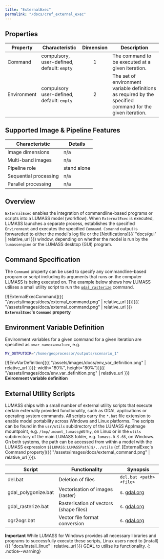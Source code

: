 ```yaml
---
title: "ExternalExec"
permalink: "/docs/cref_external_exec"
--- 
```


## Properties

 Property | Characteristic | Dimension | Description 
----------|----------------|:-----------:|-------------
Command | compulsory,<br>user-defined, default: `empty` | 1 | The command to be executed at a given iteration. 
Environment | compulsory<br>user-defined, default: `empty` | 2 | The set of environment variable definitions as required by the specified command for the given iteration.  

## Supported Image & Pipeline Features

Characteristic | Details
---------------|---------------
Image dimensions | n/a
Multi-band images | n/a
Pipeline role | stand alone
Sequential processing | n/a
Parallel processing | n/a

## Overview

`ExternalExec` enables the integration of commandline-based programs or scripts into a LUMASS model (workflow). When `ExternalExec` is executed, LUMASS launches a separate process, establishes the specified `Environment` and executes the specified `Command`. `Comannd` output is forwareded to either the model's log file or the [Notifications]({{ "docs/gui" | relative_url }}) window, depending on whether the model is run by the `lumassengine` or the LUMASS desktop (GUI) program.  

## Command Specification

The `Command` property can be used to specify any commandline-based program or script including its arguments that runs on the computer LUMASS is being executed on. The example below shows how LUMASS utilises a small utility script to run the [`gdal_rasterize`](https://gdal.org/programs/gdal_rasterize.html) command.

[![ExternalExecCommand]({{ "/assets/images/docs/external_command.png" | relative_url }})]({{ "/assets/images/docs/external_command.png" | relative_url }})<br>
**`ExternalExec`'s `Command` property**


## Environment Variable Definition

Environment variables for a given command for a given iteration are specified as `<var_name>=<value>`, e.g.

```bash
MY_OUTPUTDIR="/home/geoprocessor/outputs/scenario_1"
```

[![EnvVarDefinition]({{ "/assets/images/docs/env_var_definition.png" | relative_url }}){: width="80%", height="80%"}]({{ "/assets/images/docs/env_var_definition.png" | relative_url }})<br>
**Evironment variable definition**


## External Utility Scripts

 LUMASS ships with a small number of external utility scripts that execute certain externally provided functionality, such as GDAL applications or operating system commands. All scripts carry the `*.bat` file extension to enable model portability across Windows and Linux platforms. The scripts can be found in the `usr/utils` subidrectory of the LUMASS AppImage mountpoint, e.g. `/tmp/.mount_lumassgWSfhy`, on Linux or in the `utils` subdirectory of the main LUMASS folder, e.g. `lumass-0.9.66`, on Windows. On both systems, the path can be accessed from within a model with the LUMASS expression `$[LUMASS:LUMASSPath]$/../utils` (cf. [ExternalExec's Command property]({{ "/assets/images/docs/external_command.png" | relative_url }})).

Script | Functionality | Synopsis
-------|---------------|-----------
del.bat | Deletion of files | `del.bat <path> <file>`
gdal_polygonize.bat | Vectorisation of images (raster) | s. [gdal.org](https://gdal.org/programs/gdal_polygonize.html)
gdal_rasterize.bat | Rasterisation of vectors (shape files) | s. [gdal.org](https://gdal.org/programs/gdal_rasterize.html)
ogr2ogr.bat | Vector file format conversion | s. [gdal.org](https://gdal.org/programs/ogr2ogr.html)

**Important** While LUMASS for Windows provides all necessary libraries and programs to successfully execute these scripts, Linux users need to [install]({{ "docs/install_linux" | relative_url }}) GDAL to utilise its functionality. 
{: .notice--warning}
